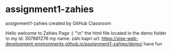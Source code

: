 # assignment1-zahies
assignment1-zahies created by GitHub Classroom

Hello welcome to Zahies Page :) "\n"
the html file located in the demo folder \n
my id: 307881276
my name: zahi kapri
url: https://sise-web-development-environments.github.io/assignment1-zahies/demo/
have fun
